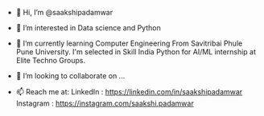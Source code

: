 - 👋 Hi, I’m @saakshipadamwar
- 👀 I’m interested in Data science and Python 
- 🌱 I’m currently learning Computer Engineering From Savitribai Phule Pune University. I'm selected in Skill India Python for AI/ML internship at Elite Techno Groups.
 
- 💞️ I’m looking to collaborate on ...
- 📫 Reach me at: LinkedIn : https://linkedin.com/in/saakshipadamwar
                  Instagram : https://instagram.com/saakshi.padamwar

<!---
saakshipadamwar/saakshipadamwar is a ✨ special ✨ repository because its `README.md` (this file) appears on your GitHub profile.
You can click the Preview link to take a look at your changes.
--->
